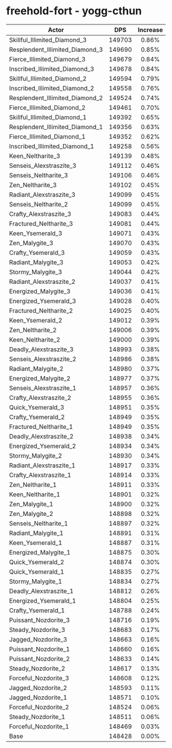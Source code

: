 # freehold-fort - yogg-cthun
| Actor | DPS | Increase |
|---|:---:|:---:|
|Skillful_Illimited_Diamond_3|149703|0.86%|
|Resplendent_Illimited_Diamond_3|149690|0.85%|
|Fierce_Illimited_Diamond_3|149679|0.84%|
|Inscribed_Illimited_Diamond_3|149678|0.84%|
|Skillful_Illimited_Diamond_2|149594|0.79%|
|Inscribed_Illimited_Diamond_2|149558|0.76%|
|Resplendent_Illimited_Diamond_2|149524|0.74%|
|Fierce_Illimited_Diamond_2|149461|0.70%|
|Skillful_Illimited_Diamond_1|149392|0.65%|
|Resplendent_Illimited_Diamond_1|149356|0.63%|
|Fierce_Illimited_Diamond_1|149352|0.62%|
|Inscribed_Illimited_Diamond_1|149258|0.56%|
|Keen_Neltharite_3|149139|0.48%|
|Senseis_Alexstraszite_3|149112|0.46%|
|Senseis_Neltharite_3|149106|0.46%|
|Zen_Neltharite_3|149102|0.45%|
|Radiant_Alexstraszite_3|149099|0.45%|
|Senseis_Neltharite_2|149099|0.45%|
|Crafty_Alexstraszite_3|149083|0.44%|
|Fractured_Neltharite_3|149081|0.44%|
|Keen_Ysemerald_3|149071|0.43%|
|Zen_Malygite_3|149070|0.43%|
|Crafty_Ysemerald_3|149059|0.43%|
|Radiant_Malygite_3|149053|0.42%|
|Stormy_Malygite_3|149044|0.42%|
|Radiant_Alexstraszite_2|149037|0.41%|
|Energized_Malygite_3|149036|0.41%|
|Energized_Ysemerald_3|149028|0.40%|
|Fractured_Neltharite_2|149025|0.40%|
|Keen_Ysemerald_2|149012|0.39%|
|Zen_Neltharite_2|149006|0.39%|
|Keen_Neltharite_2|149000|0.39%|
|Deadly_Alexstraszite_3|148993|0.38%|
|Senseis_Alexstraszite_2|148986|0.38%|
|Radiant_Malygite_2|148980|0.37%|
|Energized_Malygite_2|148977|0.37%|
|Senseis_Alexstraszite_1|148957|0.36%|
|Crafty_Alexstraszite_2|148955|0.36%|
|Quick_Ysemerald_3|148951|0.35%|
|Crafty_Ysemerald_2|148949|0.35%|
|Fractured_Neltharite_1|148949|0.35%|
|Deadly_Alexstraszite_2|148938|0.34%|
|Energized_Ysemerald_2|148934|0.34%|
|Stormy_Malygite_2|148930|0.34%|
|Radiant_Alexstraszite_1|148917|0.33%|
|Crafty_Alexstraszite_1|148914|0.33%|
|Zen_Neltharite_1|148911|0.33%|
|Keen_Neltharite_1|148901|0.32%|
|Zen_Malygite_1|148900|0.32%|
|Zen_Malygite_2|148898|0.32%|
|Senseis_Neltharite_1|148897|0.32%|
|Radiant_Malygite_1|148891|0.31%|
|Keen_Ysemerald_1|148887|0.31%|
|Energized_Malygite_1|148875|0.30%|
|Quick_Ysemerald_2|148874|0.30%|
|Quick_Ysemerald_1|148835|0.27%|
|Stormy_Malygite_1|148834|0.27%|
|Deadly_Alexstraszite_1|148812|0.26%|
|Energized_Ysemerald_1|148804|0.25%|
|Crafty_Ysemerald_1|148788|0.24%|
|Puissant_Nozdorite_3|148716|0.19%|
|Steady_Nozdorite_3|148683|0.17%|
|Jagged_Nozdorite_3|148663|0.16%|
|Puissant_Nozdorite_1|148660|0.16%|
|Puissant_Nozdorite_2|148633|0.14%|
|Steady_Nozdorite_2|148617|0.13%|
|Forceful_Nozdorite_3|148608|0.12%|
|Jagged_Nozdorite_2|148593|0.11%|
|Jagged_Nozdorite_1|148571|0.10%|
|Forceful_Nozdorite_2|148524|0.06%|
|Steady_Nozdorite_1|148511|0.06%|
|Forceful_Nozdorite_1|148469|0.03%|
|Base|148428|0.00%|
